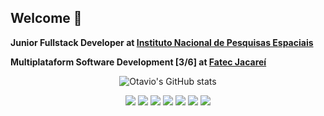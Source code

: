 ## Welcome 🐙

**Junior Fullstack Developer at [Instituto Nacional de Pesquisas Espaciais](https://www.gov.br/inpe/pt-br)**

**Multiplataform Software Development [3/6] at [Fatec Jacareí](https://www.fatecjacarei.com.br/)**

<div align="center">
   
   ![Otavio's GitHub stats](https://github-readme-stats.vercel.app/api?username=otavioabreu27&theme=default&show_icons=true)
   
   <img src="https://img.shields.io/badge/Python-3776AB?style=for-the-badge&logo=python&logoColor=white" /> 
   <img src="https://img.shields.io/badge/TypeScript-007ACC?style=for-the-badge&logo=typescript&logoColor=white" />
   <img src="https://img.shields.io/badge/Java-ED8B00?style=for-the-badge&logo=openjdk&logoColor=white" />
   <img src="https://img.shields.io/badge/Rust-000000?style=for-the-badge&logo=rust&logoColor=white" />
   <img src="https://img.shields.io/badge/Shell_Script-121011?style=for-the-badge&logo=gnu-bash&logoColor=white" />
	<img src="https://img.shields.io/badge/React-20232A?style=for-the-badge&logo=react&logoColor=61DAFB" />
   <img src="https://img.shields.io/badge/docker-%230db7ed.svg?style=for-the-badge&logo=docker&logoColor=white" />
</div>
